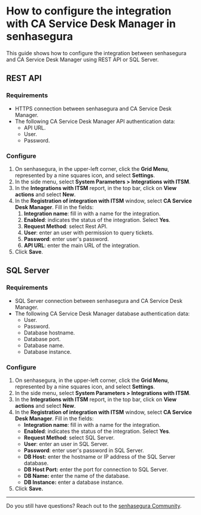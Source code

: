 	
# How to configure the integration with CA Service Desk Manager in senhasegura

This guide shows how to configure the integration between senhasegura and CA Service Desk Manager using REST API or SQL Server.

## REST API

### Requirements

* HTTPS connection between senhasegura and CA Service Desk Manager.  
* The following CA Service Desk Manager API authentication data:  
  * API URL.  
  * User.  
  * Password.

### Configure

1. On senhasegura, in the upper-left corner, click the **Grid Menu**, represented by a nine squares icon, and select **Settings**.  
2. In the side menu, select **System Parameters \> Integrations with ITSM**.  
3. In the **Integrations with ITSM** report, in the top bar, click on **View actions** and select **New**.  
4. In the **Registration of integration with ITSM** window, select **CA Service Desk Manager**. Fill in the fields:  
   1. **Integration name**: fill in with a name for the integration.  
   2. **Enabled**: indicates the status of the integration. Select **Yes**.  
   3. **Request Method**: select Rest API.  
   4. **User**: enter an user with permission to query tickets.  
   5. **Password**: enter user's password.  
   6. **API URL**: enter the main URL of the integration.  
5. Click **Save**.

## SQL Server

### Requirements

* SQL Server connection between senhasegura and CA Service Desk Manager.  
* The following CA Service Desk Manager database authentication data:  
  * User.  
  * Password.  
  * Database hostname.  
  * Database port.  
  * Database name.  
  * Database instance.

### Configure

1. On senhasegura, in the upper-left corner, click the **Grid Menu**, represented by a nine squares icon, and select **Settings**.  
2. In the side menu, select **System Parameters \> Integrations with ITSM**.  
3. In the **Integrations with ITSM** report, in the top bar, click on **View actions** and select **New**.  
4. In the **Registration of integration with ITSM** window, select **CA Service Desk Manager**. Fill in the fields:  
   * **Integration name**: fill in with a name for the integration.  
   * **Enabled**: indicates the status of the integration. Select **Yes**.  
   * **Request Method**: select SQL Server.  
   * **User**: enter an user in SQL Server.  
   * **Password**: enter user's password in SQL Server.  
   * **DB Host:** enter the hostname or IP address of the SQL Server database.  
   * **DB Host Port:** enter the port for connection to SQL Server.  
   * **DB Name:** enter the name of the database.  
   * **DB Instance:** enter a database instance.  
5. Click  **Save.**

---

Do you still have questions? Reach out to the [senhasegura Community](https://community.senhasegura.io/).